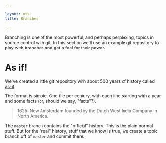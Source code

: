 ```yaml
---

layout: ots
title: Branches

---
```


Branching is one of the most powerful, and perhaps perplexing, topics
in source control with git. In this section we'll use an example git
repository to play with branches and get a feel for their power.

# As if!

We've created a little git repository with about 500 years of history
called [as-if](https://github.com/stevenfarlie/as-if).

The format is simple. One file per century, with each line starting
with a year and some facts (or, should we say, "facts"?).

> 1625: New Amsterdam founded by the Dutch West India Company in North
> America.

The `master` branch contains the "official" history. This is the plain
normal stuff. But for the "real" history, stuff that we know is true,
we create a topic branch off of `master` and commit there.
